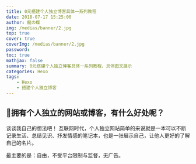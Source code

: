 ```yaml
---
title: 0元搭建个人独立博客具体一系列教程
date: 2018-07-17 15:25:00
author: 龍の蝶
img: /medias/banner/2.jpg
top: true
cover: true
coverImg: /medias/banner/2.jpg
password: 
toc: true
mathjax: false
summary: 0元搭建个人独立博客具体一系列教程，具体图文展示
categories: Hexo
tags:
    - Hexo
    - 搭建个人独立博客
---
```


## 拥有个人独立的网站或博客，有什么好处呢？

谈谈我自己的想法吧！ 互联网时代，个人独立网站简单的来说就是一本可以不断记录生活、总结见识、抒发情感的笔记本，也是一张展示自己，让他人更好的了解自己的名片。

最主要的是：自由，不受平台限制与监督，无广告。


















